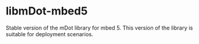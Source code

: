 # libmDot-mbed5
Stable version of the mDot library for mbed 5. This version of the library is suitable for deployment scenarios. 
